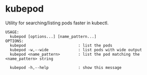 # kubepod
Utility for searching/listing pods faster in kubectl.

```
USAGE:
  kubepod [options...] [name_pattern...]
OPTIONS:
  kubepod                       : list the pods
  kubepod -w,--wide             : list pods with wide output
  kubepod <name_pattern>        : list the pod matching the <name_pattern> string

  kubepod -h,--help             : show this message
```